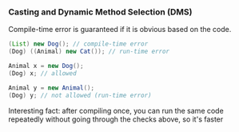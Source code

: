### Casting and Dynamic Method Selection (DMS)

Compile-time error is guaranteed if it is obvious based on the code. 

```java
(List) new Dog(); // compile-time error
(Dog) ((Animal) new Cat()); // run-time error

Animal x = new Dog();
(Dog) x; // allowed 

Animal y = new Animal();
(Dog) y; // not allowed (run-time error)
```

Interesting fact: after compiling once, you can run the same code repeatedly without going through the checks above, so it's faster




